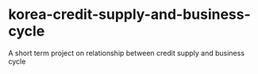 # korea-credit-supply-and-business-cycle
A short term project on relationship between credit supply and business cycle
